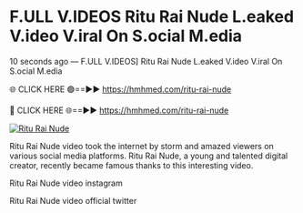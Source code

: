 # F.ULL V.IDEOS Ritu Rai Nude L.eaked V.ideo V.iral On S.ocial M.edia

10 seconds ago — F.ULL V.IDEOS] Ritu Rai Nude L.eaked V.ideo V.iral On S.ocial M.edia

🌐 CLICK HERE 🟢==►► https://hmhmed.com/ritu-rai-nude

🔴 CLICK HERE 🌐==►► https://hmhmed.com/ritu-rai-nude

[![Ritu Rai Nude](https://i.imgur.com/dJHk4Zq.gif)](https://hmhmed.com/ritu-rai-nude)

Ritu Rai Nude video took the internet by storm and amazed viewers on various social media platforms. Ritu Rai Nude, a young and talented digital creator, recently became famous thanks to this interesting video.

Ritu Rai Nude video instagram

Ritu Rai Nude video official twitter
